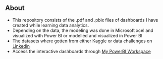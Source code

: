 ## About

* This repository consists of the .pdf  and .pbix files of dashboards I have created while learning data analytics.
* Depending on the data, the modeling was done in Microsoft xcel and visualized with Power BI or modelled and visualized in Power BI
* The datasets where gotten from either [Kaggle](https://www.kaggle.com/datasets) or data challenges on [Linkedin](https://www.linkedin.com/company/enterprise-dna-ltd/)
* Access the interactive dashboards through [My PowerBI Workspace](https://app.powerbi.com/groups/me/list)

